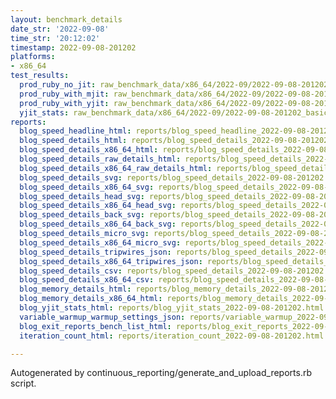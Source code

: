 ```yaml
---
layout: benchmark_details
date_str: '2022-09-08'
time_str: '20:12:02'
timestamp: 2022-09-08-201202
platforms:
- x86_64
test_results:
  prod_ruby_no_jit: raw_benchmark_data/x86_64/2022-09/2022-09-08-201202_basic_benchmark_prod_ruby_no_jit.json
  prod_ruby_with_mjit: raw_benchmark_data/x86_64/2022-09/2022-09-08-201202_basic_benchmark_prod_ruby_with_mjit.json
  prod_ruby_with_yjit: raw_benchmark_data/x86_64/2022-09/2022-09-08-201202_basic_benchmark_prod_ruby_with_yjit.json
  yjit_stats: raw_benchmark_data/x86_64/2022-09/2022-09-08-201202_basic_benchmark_yjit_stats.json
reports:
  blog_speed_headline_html: reports/blog_speed_headline_2022-09-08-201202.html
  blog_speed_details_html: reports/blog_speed_details_2022-09-08-201202.html
  blog_speed_details_x86_64_html: reports/blog_speed_details_2022-09-08-201202.x86_64.html
  blog_speed_details_raw_details_html: reports/blog_speed_details_2022-09-08-201202.raw_details.html
  blog_speed_details_x86_64_raw_details_html: reports/blog_speed_details_2022-09-08-201202.x86_64.raw_details.html
  blog_speed_details_svg: reports/blog_speed_details_2022-09-08-201202.svg
  blog_speed_details_x86_64_svg: reports/blog_speed_details_2022-09-08-201202.x86_64.svg
  blog_speed_details_head_svg: reports/blog_speed_details_2022-09-08-201202.head.svg
  blog_speed_details_x86_64_head_svg: reports/blog_speed_details_2022-09-08-201202.x86_64.head.svg
  blog_speed_details_back_svg: reports/blog_speed_details_2022-09-08-201202.back.svg
  blog_speed_details_x86_64_back_svg: reports/blog_speed_details_2022-09-08-201202.x86_64.back.svg
  blog_speed_details_micro_svg: reports/blog_speed_details_2022-09-08-201202.micro.svg
  blog_speed_details_x86_64_micro_svg: reports/blog_speed_details_2022-09-08-201202.x86_64.micro.svg
  blog_speed_details_tripwires_json: reports/blog_speed_details_2022-09-08-201202.tripwires.json
  blog_speed_details_x86_64_tripwires_json: reports/blog_speed_details_2022-09-08-201202.x86_64.tripwires.json
  blog_speed_details_csv: reports/blog_speed_details_2022-09-08-201202.csv
  blog_speed_details_x86_64_csv: reports/blog_speed_details_2022-09-08-201202.x86_64.csv
  blog_memory_details_html: reports/blog_memory_details_2022-09-08-201202.html
  blog_memory_details_x86_64_html: reports/blog_memory_details_2022-09-08-201202.x86_64.html
  blog_yjit_stats_html: reports/blog_yjit_stats_2022-09-08-201202.html
  variable_warmup_warmup_settings_json: reports/variable_warmup_2022-09-08-201202.warmup_settings.json
  blog_exit_reports_bench_list_html: reports/blog_exit_reports_2022-09-08-201202.bench_list.html
  iteration_count_html: reports/iteration_count_2022-09-08-201202.html

---
```

Autogenerated by continuous_reporting/generate_and_upload_reports.rb script.
